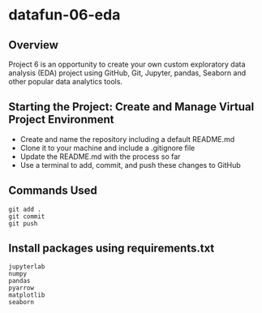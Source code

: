 # datafun-06-eda

## Overview

Project 6 is an opportunity to create your own custom exploratory data analysis (EDA) project using GitHub, Git, Jupyter, pandas, Seaborn and other popular data analytics tools.

## Starting the Project: Create and Manage Virtual Project Environment

* Create and name the repository including a default README.md
* Clone it to your machine and include a .gitignore file
* Update the README.md with the process so far
* Use a terminal to add, commit, and push these changes to GitHub

## Commands Used

```
git add .
git commit 
git push
```

## Install packages using requirements.txt

```
jupyterlab
numpy
pandas
pyarrow
matplotlib
seaborn
```